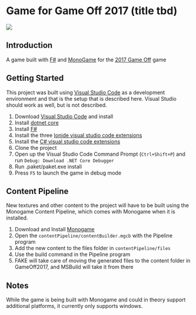 # Game for Game Off 2017 (title tbd)

[<img src="https://aml-code.visualstudio.com/_apis/public/build/definitions/d0e34213-d2b1-43e2-98a1-89d3dffa820a/3/badge"/>](https://aml-code.visualstudio.com/Github-Integration/_build/index?definitionId={3})

## Introduction
A game built with [F#](http://fsharp.org/) and [MonoGame](http://www.monogame.net/) for the [2017 Game Off](https://itch.io/jam/game-off-2017) game 

## Getting Started
This project was built using [Visual Studio Code](https://code.visualstudio.com/) as a development environment and that is the setup that is described here. Visual Studio should work as well, but is not described.

1. Download [Visual Studio Code](https://code.visualstudio.com/Download) and install
1. Install [dotnet core](https://www.microsoft.com/net/core)
1. Install [F#](http://fsharp.org/)
1. Install the three [Ionide visual studio code extensions](https://marketplace.visualstudio.com/search?term=publisher%3A%22Ionide%22&target=VSCode&category=All%20categories&sortBy=Relevance)
1. Install the [C# visual studio code extensions](https://marketplace.visualstudio.com/items?itemName=ms-vscode.csharp)
1. Clone the project
1. Open up the Visual Studio Code Command Prompt (`Ctrl+Shift+P`) and run `Debug: Download .NET Core Debugger`
1. Run .paket/paket.exe install
1. Press `F5` to launch the game in debug mode

## Content Pipeline

New textures and other content to the project will have to be built using the Monogame Content Pipeline, which comes with Monogame when it is installed.

1. Download and Install [Monogame](http://www.monogame.net/downloads/)
1. Open the `contentPipeline/contentBuilder.mgcb` with the Pipeline program
1. Add the new content to the files folder in `contentPipeline/files`
1. Use the build command in the Pipeline program
1. FAKE will take care of moving the generated files to the content folder in GameOff2017, and MSBuild will take it from there

## Notes

While the game is being built with Monogame and could in theory support additional platforms, it currently only supports windows.
